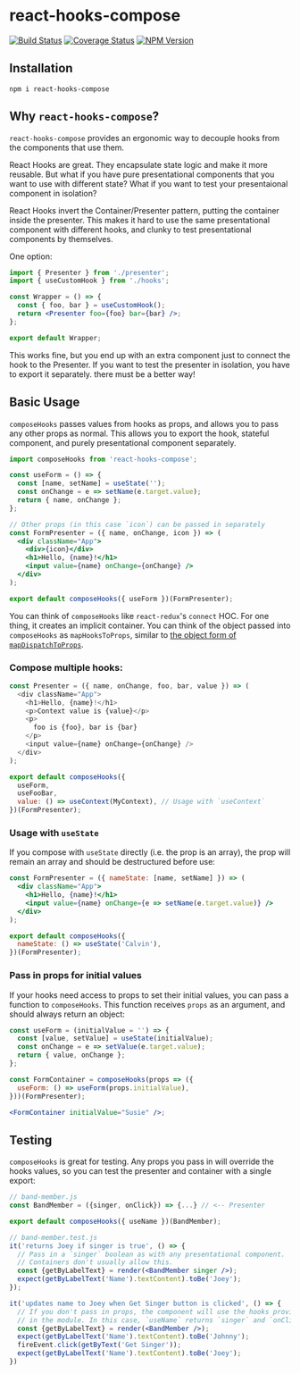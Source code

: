 # react-hooks-compose

[![Build Status](https://travis-ci.com/helloitsjoe/react-hooks-compose.svg?branch=master)](https://travis-ci.com/helloitsjoe/react-hooks-compose)
[![Coverage Status](https://coveralls.io/repos/github/helloitsjoe/react-hooks-compose/badge.svg?branch=master)](https://coveralls.io/github/helloitsjoe/react-hooks-compose?branch=master)
[![NPM Version](https://img.shields.io/npm/v/react-hooks-compose?color=lightgray)](https://www.npmjs.com/package/react-hooks-compose)

## Installation

```
npm i react-hooks-compose
```

## Why `react-hooks-compose`?

`react-hooks-compose` provides an ergonomic way to decouple hooks from the components that use them.

React Hooks are great. They encapsulate state logic and make it more reusable. But what if you have
pure presentational components that you want to use with different state? What if you want to test
your presentaional component in isolation?

React Hooks invert the Container/Presenter pattern, putting the container inside the presenter. This
makes it hard to use the same presentational component with different hooks, and clunky to test
presentational components by themselves.

One option:

```jsx
import { Presenter } from './presenter';
import { useCustomHook } from './hooks';

const Wrapper = () => {
  const { foo, bar } = useCustomHook();
  return <Presenter foo={foo} bar={bar} />;
};

export default Wrapper;
```

This works fine, but you end up with an extra component just to connect the hook to the Presenter.
If you want to test the presenter in isolation, you have to export it separately. there must be a
better way!

## Basic Usage

`composeHooks` passes values from hooks as props, and allows you to pass any other props as normal.
This allows you to export the hook, stateful component, and purely presentational component
separately.

```jsx
import composeHooks from 'react-hooks-compose';

const useForm = () => {
  const [name, setName] = useState('');
  const onChange = e => setName(e.target.value);
  return { name, onChange };
};

// Other props (in this case `icon`) can be passed in separately
const FormPresenter = ({ name, onChange, icon }) => (
  <div className="App">
    <div>{icon}</div>
    <h1>Hello, {name}!</h1>
    <input value={name} onChange={onChange} />
  </div>
);

export default composeHooks({ useForm })(FormPresenter);
```

You can think of `composeHooks` like `react-redux`'s `connect` HOC. For one thing, it creates an
implicit container. You can think of the object passed into `composeHooks` as `mapHooksToProps`,
similar to
[the object form of `mapDispatchToProps`](https://daveceddia.com/redux-mapdispatchtoprops-object-form/).

### Compose multiple hooks:

```js
const Presenter = ({ name, onChange, foo, bar, value }) => (
  <div className="App">
    <h1>Hello, {name}!</h1>
    <p>Context value is {value}</p>
    <p>
      foo is {foo}, bar is {bar}
    </p>
    <input value={name} onChange={onChange} />
  </div>
);

export default composeHooks({
  useForm,
  useFooBar,
  value: () => useContext(MyContext), // Usage with `useContext`
})(FormPresenter);
```

### Usage with `useState`

If you compose with `useState` directly (i.e. the prop is an array), the prop will remain an array
and should be destructured before use:

```jsx
const FormPresenter = ({ nameState: [name, setName] }) => (
  <div className="App">
    <h1>Hello, {name}!</h1>
    <input value={name} onChange={e => setName(e.target.value)} />
  </div>
);

export default composeHooks({
  nameState: () => useState('Calvin'),
})(FormPresenter);
```

### Pass in props for initial values

If your hooks need access to props to set their initial values, you can pass a function to
`composeHooks`. This function receives `props` as an argument, and should always return an object:

```jsx
const useForm = (initialValue = '') => {
  const [value, setValue] = useState(initialValue);
  const onChange = e => setValue(e.target.value);
  return { value, onChange };
};

const FormContainer = composeHooks(props => ({
  useForm: () => useForm(props.initialValue),
}))(FormPresenter);

<FormContainer initialValue="Susie" />;
```

## Testing

`composeHooks` is great for testing. Any props you pass in will override the hooks values, so you
can test the presenter and container with a single export:

```jsx
// band-member.js
const BandMember = ({singer, onClick}) => {...} // <-- Presenter

export default composeHooks({ useName })(BandMember);

// band-member.test.js
it('returns Joey if singer is true', () => {
  // Pass in a `singer` boolean as with any presentational component.
  // Containers don't usually allow this.
  const {getByLabelText} = render(<BandMember singer />);
  expect(getByLabelText('Name').textContent).toBe('Joey');
});

it('updates name to Joey when Get Singer button is clicked', () => {
  // If you don't pass in props, the component will use the hooks provided
  // in the module. In this case, `useName` returns `singer` and `onClick`.
  const {getByLabelText} = render(<BandMember />);
  expect(getByLabelText('Name').textContent).toBe('Johnny');
  fireEvent.click(getByText('Get Singer'));
  expect(getByLabelText('Name').textContent).toBe('Joey');
})
```
